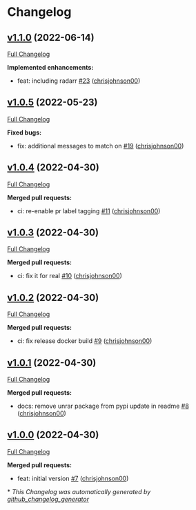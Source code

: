 # Changelog

## [v1.1.0](https://github.com/chrisjohnson00/unrarifyrar/tree/v1.1.0) (2022-06-14)

[Full Changelog](https://github.com/chrisjohnson00/unrarifyrar/compare/v1.0.5...v1.1.0)

**Implemented enhancements:**

- feat: including radarr [\#23](https://github.com/chrisjohnson00/unrarifyrar/pull/23) ([chrisjohnson00](https://github.com/chrisjohnson00))

## [v1.0.5](https://github.com/chrisjohnson00/unrarifyrar/tree/v1.0.5) (2022-05-23)

[Full Changelog](https://github.com/chrisjohnson00/unrarifyrar/compare/v1.0.4...v1.0.5)

**Fixed bugs:**

- fix: additional messages to match on [\#19](https://github.com/chrisjohnson00/unrarifyrar/pull/19) ([chrisjohnson00](https://github.com/chrisjohnson00))

## [v1.0.4](https://github.com/chrisjohnson00/unrarifyrar/tree/v1.0.4) (2022-04-30)

[Full Changelog](https://github.com/chrisjohnson00/unrarifyrar/compare/v1.0.3...v1.0.4)

**Merged pull requests:**

- ci: re-enable pr label tagging [\#11](https://github.com/chrisjohnson00/unrarifyrar/pull/11) ([chrisjohnson00](https://github.com/chrisjohnson00))

## [v1.0.3](https://github.com/chrisjohnson00/unrarifyrar/tree/v1.0.3) (2022-04-30)

[Full Changelog](https://github.com/chrisjohnson00/unrarifyrar/compare/v1.0.2...v1.0.3)

**Merged pull requests:**

- ci: fix it for real [\#10](https://github.com/chrisjohnson00/unrarifyrar/pull/10) ([chrisjohnson00](https://github.com/chrisjohnson00))

## [v1.0.2](https://github.com/chrisjohnson00/unrarifyrar/tree/v1.0.2) (2022-04-30)

[Full Changelog](https://github.com/chrisjohnson00/unrarifyrar/compare/v1.0.1...v1.0.2)

**Merged pull requests:**

- ci: fix release docker build [\#9](https://github.com/chrisjohnson00/unrarifyrar/pull/9) ([chrisjohnson00](https://github.com/chrisjohnson00))

## [v1.0.1](https://github.com/chrisjohnson00/unrarifyrar/tree/v1.0.1) (2022-04-30)

[Full Changelog](https://github.com/chrisjohnson00/unrarifyrar/compare/v1.0.0...v1.0.1)

**Merged pull requests:**

- docs: remove unrar package from pypi update in readme [\#8](https://github.com/chrisjohnson00/unrarifyrar/pull/8) ([chrisjohnson00](https://github.com/chrisjohnson00))

## [v1.0.0](https://github.com/chrisjohnson00/unrarifyrar/tree/v1.0.0) (2022-04-30)

[Full Changelog](https://github.com/chrisjohnson00/unrarifyrar/compare/d7710054bdd9deebcc3561ba7baf1862ffc679e5...v1.0.0)

**Merged pull requests:**

- feat: initial version [\#7](https://github.com/chrisjohnson00/unrarifyrar/pull/7) ([chrisjohnson00](https://github.com/chrisjohnson00))



\* *This Changelog was automatically generated by [github_changelog_generator](https://github.com/github-changelog-generator/github-changelog-generator)*
